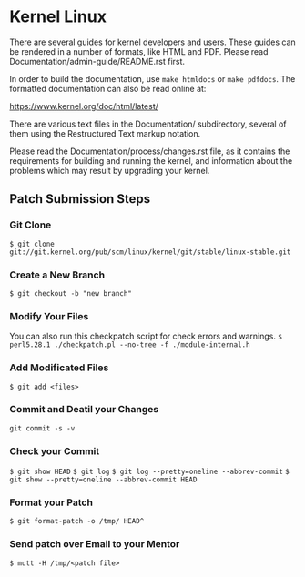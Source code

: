 
# Kernel Linux

There are several guides for kernel developers and users. These guides can be rendered in a number of formats, like HTML and PDF. Please read Documentation/admin-guide/README.rst first.

In order to build the documentation, use `make htmldocs` or `make pdfdocs`.  The formatted documentation can also be read online at:

https://www.kernel.org/doc/html/latest/

There are various text files in the Documentation/ subdirectory, several of them using the Restructured Text markup notation.

Please read the Documentation/process/changes.rst file, as it contains the requirements for building and running the kernel, and information about the problems which may result by upgrading your kernel.

## Patch Submission Steps

### Git Clone

`$ git clone git://git.kernel.org/pub/scm/linux/kernel/git/stable/linux-stable.git`

### Create a New Branch

`$ git checkout -b "new branch"`

### Modify Your Files

You can also run this checkpatch script for check errors and warnings.
`$ perl5.28.1 ./checkpatch.pl --no-tree -f ./module-internal.h`

### Add Modificated Files

`$ git add <files>`

### Commit and Deatil your Changes

`git commit -s -v`

### Check your Commit

`$ git show HEAD`
`$ git log`
`$ git log --pretty=oneline --abbrev-commit`
`$ git show --pretty=oneline --abbrev-commit HEAD`

### Format your Patch

`$ git format-patch -o /tmp/ HEAD^`

### Send patch over Email to your Mentor

`$ mutt -H /tmp/<patch file>`


